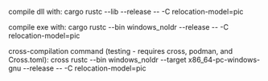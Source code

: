compile dll with:
cargo rustc --lib --release -- -C relocation-model=pic

compile exe with:
cargo rustc --bin windows_noldr --release -- -C relocation-model=pic

cross-compilation command (testing - requires cross, podman, and Cross.toml):
cross rustc --bin windows_noldr --target x86_64-pc-windows-gnu --release -- -C relocation-model=pic